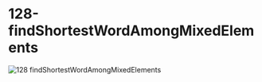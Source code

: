 # 128-findShortestWordAmongMixedElements
![128 findShortestWordAmongMixedElements](https://user-images.githubusercontent.com/83029762/131889742-bcafe039-2598-456f-9ca4-25622d760b04.png)
